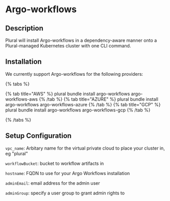 
# Argo-workflows

## Description

Plural will install Argo-workflows in a dependency-aware manner onto a Plural-managed Kubernetes cluster with one CLI command.

## Installation

We currently support Argo-workflows for the following providers:

{% tabs %}

{% tab title="AWS" %}
plural bundle install argo-workflows argo-workflows-aws
{% /tab %}
{% tab title="AZURE" %}
plural bundle install argo-workflows argo-workflows-azure
{% /tab %}
{% tab title="GCP" %}
plural bundle install argo-workflows argo-workflows-gcp
{% /tab %}

{% /tabs %}

## Setup Configuration

`vpc_name`: Arbitary name for the virtual private cloud to place your cluster in, eg "plural"

`workflowBucket`: bucket to workflow artifacts in

`hostname`: FQDN to use for your Argo Workflows installation

`adminEmail`: email address for the admin user

`adminGroup`: specify a user group to grant admin rights to


